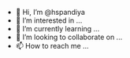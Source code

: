 - 👋 Hi, I’m @hspandiya
- 👀 I’m interested in ...
- 🌱 I’m currently learning ...
- 💞️ I’m looking to collaborate on ...
- 📫 How to reach me ...

<!---
hspandiya/hspandiya is a ✨ special ✨ repository because its `README.md` (this file) appears on your GitHub profile.
You can click the Preview link to take a look at your changes.
--->
